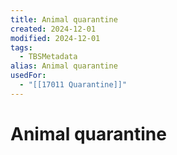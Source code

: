 ```yaml
---
title: Animal quarantine
created: 2024-12-01
modified: 2024-12-01
tags:
  - TBSMetadata
alias: Animal quarantine
usedFor:
  - "[[17011 Quarantine]]"
---
```

# Animal quarantine
